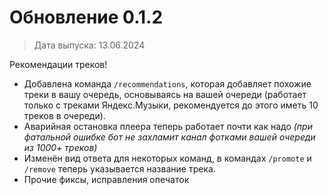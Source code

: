 # Обновление 0.1.2
> Дата выпуска: 13.06.2024

Рекомендации треков!

* Добавлена команда `/recommendations`, которая добавляет похожие треки в вашу очередь, основываясь на вашей очереди (работает только с треками Яндекс.Музыки, рекомендуется до этого иметь 10 треков в очереди).
* Аварийная остановка плеера теперь работает почти как надо *(при фатальной ошибке бот не захламит канал фотками вашей очереди из 1000+ треков)*
* Изменён вид ответа для некоторых команд, в командах `/promote` и `/remove` теперь указывается название трека.
* Прочие фиксы, исправления опечаток
